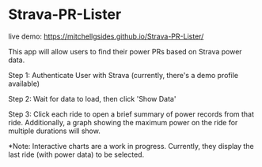 # Strava-PR-Lister

live demo: https://mitchellgsides.github.io/Strava-PR-Lister/

This app will allow users to find their power PRs based on Strava power data.

Step 1: Authenticate User with Strava (currently, there's a demo profile available)

Step 2: Wait for data to load, then click 'Show Data'

Step 3: Click each ride to open a brief summary of power records from that ride. Additionally, a graph showing the maximum power on the ride for multiple durations will show.

*Note: Interactive charts are a work in progress. Currently, they display the last ride (with power data) to be selected.

